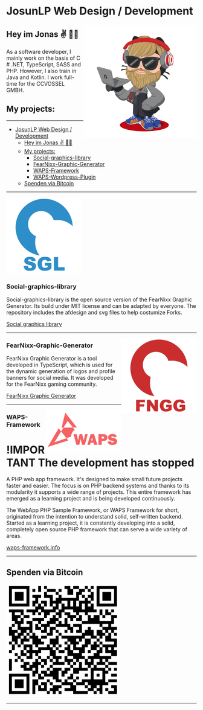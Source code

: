 # JosunLP Web Design / Development

<img src="https://github.com/JosunLP/JosunLP/blob/master/src/octo-left.png" alt="Logo" width="300px" height="auto" align="right" position="absolute">

## Hey im Jonas ✌️ 👨‍💻

As a software developer, I mainly work on the basis of C # .NET, TypeScript, SASS and PHP. However, I also train in Java and Kotlin. I work full-time for the CCVOSSEL GMBH.

## My projects:
___

- [JosunLP Web Design / Development](#josunlp-web-design--development)
  - [Hey im Jonas ✌️ 👨‍💻](#hey-im-jonas-️-)
  - [My projects:](#my-projects)
    - [Social-graphics-library](#social-graphics-library)    
    - [FearNixx-Graphic-Generator](#fearnixx-graphic-generator)
    - [WAPS-Framework](#waps-framework)    
    - [WAPS-Wordpress-Plugin](#waps-wordpress-plugin)
  - [Spenden via Bitcoin](#spenden-via-bitcoin)

___

<img src="https://github.com/JosunLP/JosunLP/blob/master/src/sgl.png" alt="Logo" width="200px" height="auto" align="auto">

### Social-graphics-library

Social-graphics-library is the open source version of the FearNixx Graphic Generator. Its build under MIT license and can be adapted by everyone. The repository includes the afdesign and svg files to help costumize Forks.

[Social graphics library](http://social-graphics-library.net/)

-----------------------------------

<img src="https://github.com/JosunLP/JosunLP/blob/master/src/fngg.png" alt="Logo" width="200px" height="auto" align="right">

### FearNixx-Graphic-Generator

FearNixx Graphic Generator is a tool developed in TypeScript, which is used for the dynamic generation of logos and profile banners for social media. It was developed for the FearNixx gaming community.

[FearNixx Graphic Generator](https://gitlab.com/JosunLP/fearnixx-grafik-generator)


-----------------------------------

<img src="https://github.com/JosunLP/JosunLP/blob/master/src/waps.png" alt="Logo" width="200px" height="auto" align="right">

### WAPS-Framework
# !IMPORTANT The development has stopped
A PHP web app framework. It's designed to make small future projects faster and easier. The focus is on PHP backend systems and thanks to its modularity it supports a wide range of projects. This entire framework has emerged as a learning project and is being developed continuously.

The WebApp PHP Sample Framework, or WAPS Framework for short, originated from the intention to understand solid, self-written backend. Started as a learning project, it is constantly developing into a solid, completely open source PHP framework that can serve a wide variety of areas.

[waps-framework.info](https://waps-framework.info/)

-----------------------------------

## Spenden via Bitcoin
<img src="https://github.com/JosunLP/JosunLP/blob/master/src/bc-qr.png" alt="qr" width="300px" height="auto">

-----------------------------------
